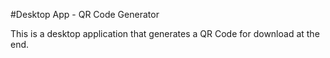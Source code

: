#Desktop App - QR Code Generator

This is a desktop application that generates a QR Code for download at the end.

